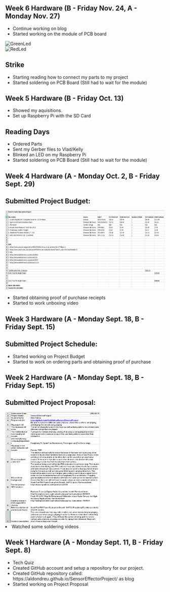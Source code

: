 <html>

<head> 
  <h2>Week 6 Hardware (B - Friday Nov. 24, A - Monday Nov. 27)</h2>
  </head>
  
  <ul>
  <li>Continue working on blog</li>
  <li>Started working on the module of PCB board</li>
  </ul>
  <img src="https://raw.githubusercontent.com/AldoNdreu/SensorEffectorProject/master/pictures/20171201_141852.jpg" alt="GreenLed" width="600" height="300"><br>
   <img src="https://raw.githubusercontent.com/AldoNdreu/SensorEffectorProject/master/pictures/blinkingRed.jpg" alt="RedLed" width="600" height="300"><br>
  
<head> 
  <h2>Strike</h2>
  </head>
  
  <ul>
  <li>Starting reading how to connect my parts to my project</li>
  <li>Started soldering on PCB Board (Still had to wait for the module)</li>
  </ul>



<head> 
  <h2>Week 5 Hardware (B - Friday Oct. 13)</h2>
  </head>
  
  <ul>
  <li>Showed my aquisitions.</li>
  <li>Set up Raspberry Pi with the SD Card</li>
  </ul>

<head> 
  <h2>Reading Days</h2>
 </head>
 
 <ul>
  <li>Ordered Parts</li>
  <li>Sent my Gerber files to Vlad/Kelly</li>
  <li>Blinked an LED on my Raspberry Pi</li>
  <li>Started soldering on PCB Board (Still had to wait for the module)</li>
  </ul>
  
  <head> 
  <h2>Week 4 Hardware (A - Monday Oct. 2, B - Friday Sept. 29)</h2>
 </head>
 
 <h2>Submitted Project Budget:</h2>
 <img src="https://raw.githubusercontent.com/AldoNdreu/SensorEffectorProject/master/pictures/ProjectBudgetAldoNdreu.PNG" alt="Budget" width="650" height="250"><br>
 <ul>
  <li>Started obtaining proof of purchase reciepts</li>
  <li>Started to work unboxing video</li>
  </ul>
  
  <head> 
  <h2>Week 3 Hardware (A - Monday Sept. 18, B - Friday Sept. 15)</h2>
 </head>
 
 <h2>Submitted Project Schedule:</h2>
 <ul>
  <li>Started working on Project Budget</li>
  <li>Started to work on ordering parts and obtaining proof of purchase</li>
  </ul>
  
   <head> 
  <h2>Week 2 Hardware (A - Monday Sept. 18, B - Friday Sept. 15)</h2>
 </head>
 
<h2>Submitted Project Proposal:</h2>
<img src="https://raw.githubusercontent.com/AldoNdreu/SensorEffectorProject/master/pictures/AldoNdreuProposal.PNG" alt="Proposal" width="300" height="350"><br>
<li> Watched some soldering videos</li>

<head>
        <h2>Week 1 Hardware (A - Monday Sept. 11, B - Friday Sept. 8)</h2>
  </head>
  
  <body>
<ul>
  <li>Tech Quiz</li>
  <li>Created GitHub account and setup a repository for our project.</li>
  <li>Created GitHub repository called: https://aldondreu.github.io/SensorEffectorProject/ as blog</li>
  <li>Started working on Project Proposal</li>
</ul>
  
</body>
  </html>
